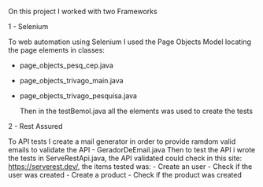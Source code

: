 On this project I worked with two Frameworks

1 -  Selenium

  To web automation using Selenium I used the Page Objects Model locating the page elements in classes:
  - page_objects_pesq_cep.java
  - page_objects_trivago_main.java
  - page_objects_trivago_pesquisa.java

    Then in the testBemol.java all the elements was used to create the tests

2 - Rest Assured

  To API tests I create a mail generator in order to provide ramdom valid emails to validate the API
    - GeradorDeEmail.java
  Then to test the API i wrote the tests in ServeRestApi.java, the API validated could check in this site: https://serverest.dev/, the items tested was:
    - Create an user
    - Check if the user was created
    - Create a product
    - Check if the product was created
